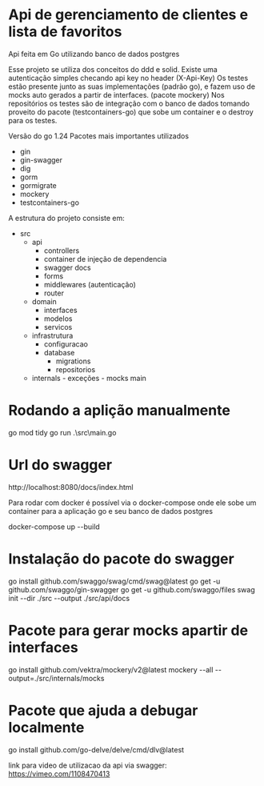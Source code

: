 # Api de gerenciamento de clientes e lista de favoritos

Api feita em Go utilizando banco de dados postgres

Esse projeto se utiliza dos conceitos do ddd e solid.
Existe uma autenticação simples checando api key no header (X-Api-Key)
Os testes estão presente junto as suas implementações (padrão go), e fazem uso de mocks auto gerados a partir de interfaces. (pacote mockery)
Nos repositórios os testes são de integração com o banco de dados tomando proveito do pacote (testcontainers-go) que sobe um container e o destroy para os testes.

Versão do go 1.24
Pacotes mais importantes utilizados

- gin
- gin-swagger
- dig
- gorm
- gormigrate
- mockery
- testcontainers-go

A estrutura do projeto consiste em:

- src
  - api
    - controllers
    - container de injeção de dependencia
    - swagger docs
    - forms
    - middlewares (autenticação)
    - router
  - domain
    - interfaces
    - modelos
    - servicos
  - infrastrutura
    - configuracao
    - database
      - migrations
      - repositorios
  - internals - exceções - mocks
    main

# Rodando a aplição manualmente

go mod tidy
go run .\src\main.go

# Url do swagger

http://localhost:8080/docs/index.html

Para rodar com docker é possível via o docker-compose onde ele sobe um container para a aplicação go e seu banco de dados postgres

docker-compose up --build

# Instalação do pacote do swagger

go install github.com/swaggo/swag/cmd/swag@latest
go get -u github.com/swaggo/gin-swagger
go get -u github.com/swaggo/files
swag init --dir ./src --output ./src/api/docs

# Pacote para gerar mocks apartir de interfaces

go install github.com/vektra/mockery/v2@latest
mockery --all --output=./src/internals/mocks

# Pacote que ajuda a debugar localmente

go install github.com/go-delve/delve/cmd/dlv@latest

link para video de utilizacao da api via swagger:
https://vimeo.com/1108470413
